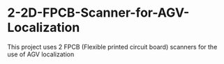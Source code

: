 # 2-2D-FPCB-Scanner-for-AGV-Localization
This project uses 2 FPCB (Flexible printed circuit board) scanners for the use of AGV localization
